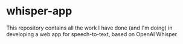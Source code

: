 # whisper-app
This repository contains all the work I have done (and I'm doing) in developing a web app for speech-to-text, based on OpenAI Whisper
